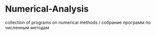 # Numerical-Analysis
collection of programs on numerical methods / собрание программ по численным методам

